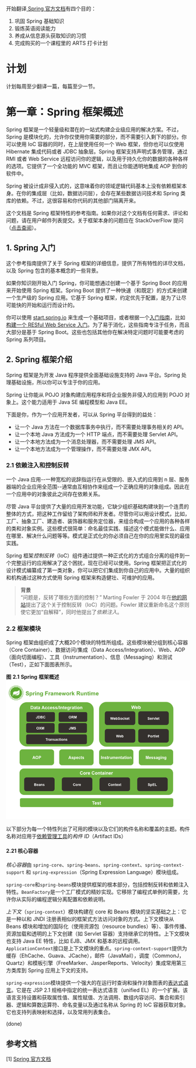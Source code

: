 开始翻译[ Spring 官方文档](https://docs.spring.io/spring/docs/4.3.25.RELEASE/spring-framework-reference/htmlsingle/)有四个目的：

1. 巩固 Spring 基础知识
2. 锻炼英语阅读能力
3. 养成从信息源头获取知识的习惯
4. 完成购买的一个课程里的 ARTS 打卡计划

# 计划

计划每周至少翻译一篇，每篇至少一节。

# 第一章：Spring 框架概述

Spring 框架是一个轻量级和潜在的一站式构建企业级应用的解决方案。不过，Spring 是模块化的，允许你仅使用你需要的部分，而不需要引入剩下的部分。你可以使用 IoC 容器的同时，在上层使用任何一个 Web 框架，但你也可以仅使用 Hibernate 集成代码或者 JDBC 抽象层。Spring 框架支持声明式事务管理，通过 RMI 或者 Web Service 远程访问你的逻辑，以及用于持久化你的数据的各种各样的选项。它提供了一个全功能的 MVC 框架，而且让你能透明地集成 AOP 到你的软件中。  

Spring 被设计成非侵入式的，这意味着你的领域逻辑代码基本上没有依赖框架本身。在你的集成层（比如，数据访问层），会存在某些数据访问技术和 Spring 类库的依赖。不过，这很容易和你代码的其他部门隔离开来。  

这个文档是 Spring 框架特性的参考指南。如果你对这个文档有任何需求、评论和问题，请在用户邮件列表提交。关于框架本身的问题应在 StackOverFlow 提问（[点击查阅]( https://spring.io/questions)）。

## 1. Spring 入门

这个参考指南提供了关于 Spring 框架的详细信息，提供了所有特性的详尽文档，以及 Spring 包含的基本概念的一些背景。  

如果你知识刚开始入门 Spring，你可能想通过创建一个基于 Spring Boot 的应用来开始使用 Spring 框架。Spring Boot 提供了一种快速（和既定）的方式来创建一个生产级的 Spring 应用。它基于 Spring 框架，约定优先于配置，是为了让尽可能快的开始和运行而设计的。

你可以使用 [start.spring.io](start.spring.io) 来生成一个基础项目，或者根据一个[入门指南](https://spring.io/guides)，比如[构建一个 RESful Web Service 入门](https://spring.io/guides/gs/rest-service/)。为了易于消化，这些指南专注于任务，而且大部分是基于 Spring Boot。这些也包括其他你在解决特定问题时可能要考虑的 Spring 系列项目。

## 2. Spring 框架介绍

Spring 框架是为开发 Java 程序提供全面基础设施支持的 Java 平台。Spring 处理基础设施，所以你可以专注于你的应用。  

Spring 让你能从 POJO 对象构建应用程序和将企业服务非侵入的应用到 POJO 对象上。这个能力适用于 Java SE 编程模型和 Java EE。  

下面是你，作为一个应用开发者，可以从 Spring 平台得到的益处：

- 让一个 Java 方法在一个数据库事务中执行，而不需要处理事务相关的 API。
- 让一个本地 Java 方法成为一个 HTTP 端点，而不需要处理 Servlet API。
- 让一个本地方法成为一个消息处理器，而不需要处理 JMS API。
- 让一个本地方法成为一个管理操作，而不需要处理 JMX API。

### 2.1 依赖注入和控制反转

一个 Java 应用--一种宽松的说辞指运行在从受限的、嵌入式的应用到 n 层、服务器端的企业应用全范围--通常由互相协作来组成一个正确应用的对象组成。因此在一个应用中的对象彼此之间存在依赖关系。  

尽管 Java 平台提供了大量的应用开发功能，它缺少组织基础构建块到一个连贯的整体的方式，把这种工作留给了架构师和开发者。尽管你可以用设计模式，比如，工厂、抽象工厂、建造者、装饰器和服务定位器，来组合构成一个应用的各种各样的类和对象实例。这些模式很简单：命名最佳实践、描述这个模式能做什么、应用在哪里、解决什么问题等等。模式是正式化的你必须自己在你的应用里实现的最佳实践。  

Spring 框架*控制反转*（IoC）组件通过提供一种正式化的方式组合分离的组件到一个完整运行的应用解决了这个困扰，现在已经可以使用。Spring 框架把正式化的设计模式编纂成了第一类对象，你可以把它们集成到你自己的应用中。大量的组织和机构通过这种方式使用 Spring 框架来构造健壮、可维护的应用。

> **背景**  
> “问题是，反转了哪些方面的控制？” Marting Fowler 于 2004 年在[他的网站](https://martinfowler.com/articles/injection.html)提出了这个关于控制反转（IoC）的问题。Fowler 建议重新命名这个原则使它更加“自解释”，同时他提出了*依赖注入*。

### 2.2 框架模块

Spring 框架由组织成了大概20个模块的特性所组成。这些模块被分组到核心容器（Core Container）、数据访问/集成（Data Access/Integration）、Web、AOP（面向切面编程）、工具（Instrumentation）、信息（Messaging）和测试（Test），正如下面图表所示。

**图** **2.1** **Spring** **框架概述**
![spring-overview](/assets/images/spring-overview.png)

以下部分为每一个特性列出了可用的模块以及它们的构件名称和覆盖的主题。构件名称对应用于[依赖管理工具](https://docs.spring.io/spring/docs/4.3.25.RELEASE/spring-framework-reference/htmlsingle/#dependency-management)的*构件* *ID*（Artifact IDs）

#### 2.21 核心容器

*核心容器*由 `spring-core`、`spring-beans`、`spring-context`、`spring-context-support` 和 `spring-expression`（Spring Expression Language）模块组成。  

`spring-core`和`spring-beans`模块提供框架的根本部分，包括控制反转和依赖注入特性。`BeanFactory`是一个工厂模式的精妙实现。它移除了编程式单例的需要，允许你从实际的编程逻辑分离配置和依赖说明。  

*上下文*（`spring-context`）模块构建在 core 和 Beans 模块的坚实基础之上：它是一种以和 JNDI 注册表相似的框架式方法访问对象的方式。上下文模块从 Beans 模块和增加的国际化（使用资源包（resource bundles）等）、事件传播、资源加载和透明的上下文创建（如 Servlet 容器）支持继承它的特性。上下文模块也支持 Java EE 特性，比如 EJB、JMX 和基本的远程调用。`ApplicationContext`接口是上下文模块的重点。`spring-context-support`提供为缓存（EhCache、Guava、JCache），邮件（JavaMail），调度（CommonJ，Quartz）和模板引擎（FreeMarker、JasperReports、Velocity）集成常用第三方类库到 Spring 应用上下文的支持。

`spring-expression`模块提供一个强大的在运行时查询和操作对象图表的[表达式语言](https://docs.spring.io/spring/docs/4.3.25.RELEASE/spring-framework-reference/htmlsingle/#expressions)。它是在 JSP 2.1 规格中指定的统一表达式语言（unified EL）的一个扩展。该语言支持设置和获取属性值、属性赋值、方法调用、数组内容访问、集合和索引器、逻辑和算数运算符、命名变量以及通过名称从 Spring 的 IoC 容器获取对象。它也支持列表映射和选择，以及常用列表集合。

(done)

## 参考文档

[1] [Spring 官方文档](https://docs.spring.io/spring/docs/4.3.25.RELEASE/spring-framework-reference/htmlsingle/)
